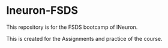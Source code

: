 # Ineuron-FSDS
This repository is for the FSDS bootcamp of INeuron.

This is created for the Assignments and practice of the course.
